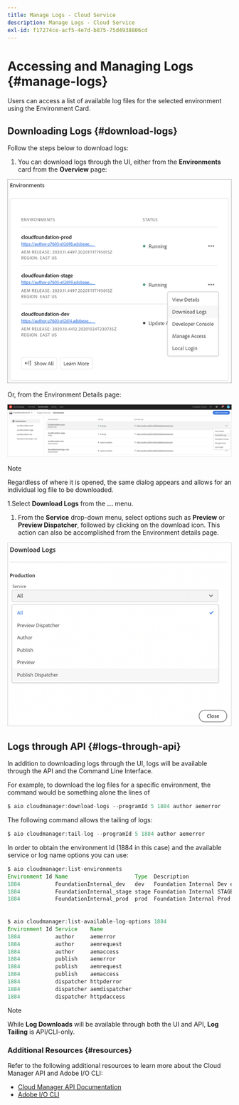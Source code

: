 ```yaml
---
title: Manage Logs - Cloud Service
description: Manage Logs - Cloud Service
exl-id: f17274ce-acf5-4e7d-b875-75d4938806cd
---
```

# Accessing and Managing Logs {#manage-logs} 

Users can access a list of available log files for the selected environment using the Environment Card. 

## Downloading Logs {#download-logs}

Follow the steps below to download logs:

1. You can  download logs through the UI, either from the **Environments** card from the **Overview** page:

![](assets/download-logs1.png)

Or, from the Environment Details page:

![](assets/download-logs.png)

>[!NOTE]
>Regardless of where it is opened, the same dialog appears and allows for an individual log file to be downloaded.

1.Select **Download Logs** from the **...** menu.

1. From the **Service** drop-down menu, select options such as **Preview** or **Preview Dispatcher**, followed by clicking on the download icon. This action can also be accomplished from the Environment details page.

  ![](assets/download-preview.png)


## Logs through API {#logs-through-api}

In addition to downloading logs through the UI, logs will be available through the API and the Command Line Interface. 

For example, to download the log files for a specific environment, the command would be something alone the lines of

```java
$ aio cloudmanager:download-logs --programId 5 1884 author aemerror
```

The following command allows the tailing of logs:

```java
$ aio cloudmanager:tail-log --programId 5 1884 author aemerror
```

In order to obtain the environment Id (1884 in this case) and the available service or log name options you can use:

```java
$ aio cloudmanager:list-environments
Environment Id Name                     Type  Description                          
1884           FoundationInternal_dev   dev   Foundation Internal Dev environment  
1884           FoundationInternal_stage stage Foundation Internal STAGE environment
1884           FoundationInternal_prod  prod  Foundation Internal Prod environment
 
 
$ aio cloudmanager:list-available-log-options 1884
Environment Id Service    Name         
1884           author     aemerror     
1884           author     aemrequest   
1884           author     aemaccess    
1884           publish    aemerror     
1884           publish    aemrequest   
1884           publish    aemaccess    
1884           dispatcher httpderror   
1884           dispatcher aemdispatcher
1884           dispatcher httpdaccess
```

>[!NOTE]
>While **Log Downloads** will be available through both the UI and API, **Log Tailing** is API/CLI-only.

### Additional Resources {#resources}

Refer to the following additional resources to learn more about the Cloud Manager API and Adobe I/O CLI:

* [Cloud Manager API Documentation](https://www.adobe.io/apis/experiencecloud/cloud-manager/docs.html)
* [Adobe I/O CLI](https://github.com/adobe/aio-cli-plugin-cloudmanager)
